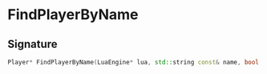 # FindPlayerByName

## Signature

```cpp
Player* FindPlayerByName(LuaEngine* lua, std::string const& name, bool checkInWorld = true)
```
